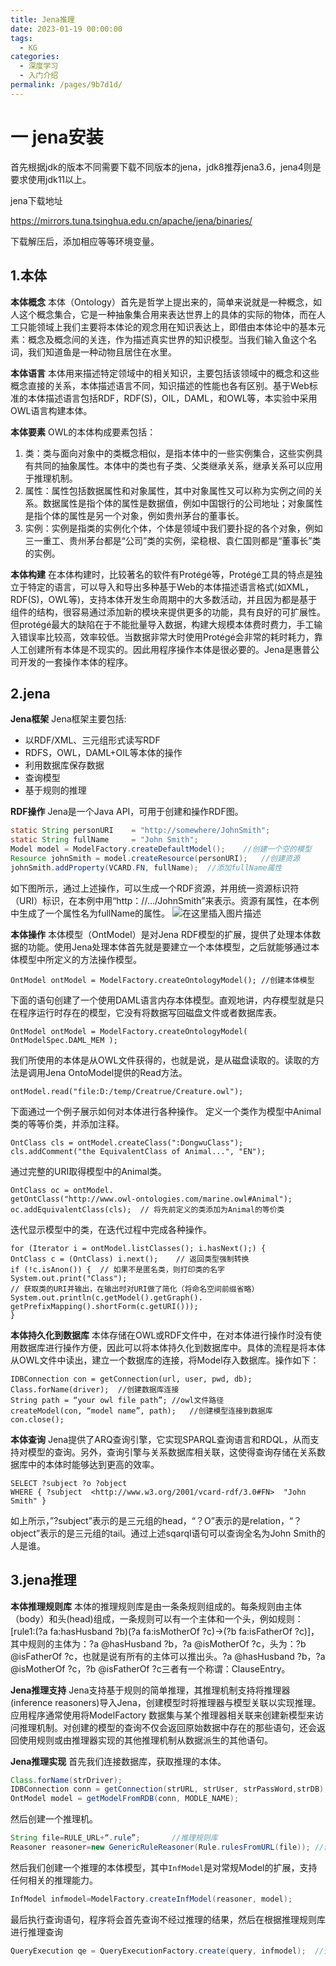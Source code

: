 ```yaml
---
title: Jena推理
date: 2023-01-19 00:00:00
tags: 
  - KG
categories: 
  - 深度学习
  - 入门介绍
permalink: /pages/9b7d1d/
---
```


# 一 jena安装

首先根据jdk的版本不同需要下载不同版本的jena，jdk8推荐jena3.6，jena4则是要求使用jdk11以上。

jena下载地址

https://mirrors.tuna.tsinghua.edu.cn/apache/jena/binaries/

下载解压后，添加相应等等环境变量。

## 1.本体

**本体概念**
本体（Ontology）首先是哲学上提出来的，简单来说就是一种概念，如人这个概念集合，它是一种抽象集合用来表达世界上的具体的实际的物体，而在人工只能领域上我们主要将本体论的观念用在知识表达上，即借由本体论中的基本元素：概念及概念间的关连，作为描述真实世界的知识模型。当我们输入鱼这个名词，我们知道鱼是一种动物且居住在水里。

**本体语言**
本体用来描述特定领域中的相关知识，主要包括该领域中的概念和这些概念直接的关系，本体描述语言不同，知识描述的性能也各有区别。基于Web标准的本体描述语言包括RDF，RDF(S)，OIL，DAML，和OWL等，本实验中采用OWL语言构建本体。

**本体要素**
OWL的本体构成要素包括：

1. 类：类与面向对象中的类概念相似，是指本体中的一些实例集合，这些实例具有共同的抽象属性。本体中的类也有子类、父类继承关系，继承关系可以应用于推理机制。
2. 属性：属性包括数据属性和对象属性，其中对象属性又可以称为实例之间的关系。数据属性是指个体的属性是数据值，例如中国银行的公司地址；对象属性是指个体的属性是另一个对象，例如贵州茅台的董事长。
3. 实例：实例是指类的实例化个体，个体是领域中我们要扑捉的各个对象，例如三一重工、贵州茅台都是“公司”类的实例，梁稳根、袁仁国则都是“董事长”类的实例。

**本体构建**
在本体构建时，比较著名的软件有Protégé等，Protégé工具的特点是独立于特定的语言，可以导入和导出多种基于Web的本体描述语言格式(如XML，RDF(S)，OWL等)，支持本体开发生命周期中的大多数活动，并且因为都是基于组件的结构，很容易通过添加新的模块来提供更多的功能，具有良好的可扩展性。
但protégé最大的缺陷在于不能批量导入数据，构建大规模本体费时费力，手工输入错误率比较高，效率较低。当数据非常大时使用Protégé会非常的耗时耗力，靠人工创建所有本体是不现实的。因此用程序操作本体是很必要的。Jena是惠普公司开发的一套操作本体的程序。

## 2.jena

**Jena框架**
Jena框架主要包括:

- 以RDF/XML、三元组形式读写RDF
- RDFS，OWL，DAML+OIL等本体的操作
- 利用数据库保存数据
- 查询模型
- 基于规则的推理

**RDF操作**
Jena是一个Java API，可用于创建和操作RDF图。

```java
static String personURI    = "http://somewhere/JohnSmith";
static String fullName     = "John Smith";
Model model = ModelFactory.createDefaultModel();	//创建一个空的模型
Resource johnSmith = model.createResource(personURI);	//创建资源
johnSmith.addProperty(VCARD.FN, fullName);	//添加fullName属性
```

如下图所示，通过上述操作，可以生成一个RDF资源，并用统一资源标识符（URI）标识，在本例中用“http：//…/JohnSmith”来表示。资源有属性，在本例中生成了一个属性名为fullName的属性。
![在这里插入图片描述](https://img-blog.csdnimg.cn/20190122150743673.png)

**本体操作**
本体模型（OntModel）是对Jena RDF模型的扩展，提供了处理本体数据的功能。使用Jena处理本体首先就是要建立一个本体模型，之后就能够通过本体模型中所定义的方法操作模型。

```
OntModel ontModel = ModelFactory.createOntologyModel();	//创建本体模型
```

下面的语句创建了一个使用DAML语言内存本体模型。直观地讲，内存模型就是只在程序运行时存在的模型，它没有将数据写回磁盘文件或者数据库表。

```
OntModel ontModel = ModelFactory.createOntologyModel( OntModelSpec.DAML_MEM );
```

我们所使用的本体是从OWL文件获得的，也就是说，是从磁盘读取的。读取的方法是调用Jena OntoModel提供的Read方法。

```
ontModel.read("file:D:/temp/Creatrue/Creature.owl");
```

下面通过一个例子展示如何对本体进行各种操作。
定义一个类作为模型中Animal类的等等价类，并添加注释。

```
OntClass cls = ontModel.createClass(":DongwuClass");
cls.addComment("the EquivalentClass of Animal...", "EN");
```

通过完整的URI取得模型中的Animal类。

```
OntClass oc = ontModel.
getOntClass("http://www.owl-ontologies.com/marine.owl#Animal");
oc.addEquivalentClass(cls);	 // 将先前定义的类添加为Animal的等价类
```

迭代显示模型中的类，在迭代过程中完成各种操作。

```
for (Iterator i = ontModel.listClasses(); i.hasNext();) {
OntClass c = (OntClass) i.next();	 // 返回类型强制转换
if (!c.isAnon()) { 	// 如果不是匿名类，则打印类的名字
System.out.print("Class");
// 获取类的URI并输出，在输出时对URI做了简化（将命名空间前缀省略）
System.out.println(c.getModel().getGraph().
getPrefixMapping().shortForm(c.getURI()));
}
```

**本体持久化到数据库**
本体存储在OWL或RDF文件中，在对本体进行操作时没有使用数据库进行操作方便，因此可以将本体持久化到数据库中。具体的流程是将本体从OWL文件中读出，建立一个数据库的连接，将Model存入数据库。操作如下：

```
IDBConnection con = getConnection(url, user, pwd, db);
Class.forName(driver);	//创建数据库连接
String path = “your owl file path”;	//owl文件路径
createModel(con, “model name”, path);	//创建模型连接到数据库
con.close();
```

**本体查询**
Jena提供了ARQ查询引擎，它实现SPARQL查询语言和RDQL，从而支持对模型的查询。另外，查询引擎与关系数据库相关联，这使得查询存储在关系数据库中的本体时能够达到更高的效率。

```
SELECT ?subject ?o ?object 
WHERE { ?subject  <http://www.w3.org/2001/vcard-rdf/3.0#FN>  "John Smith" }
```

如上所示，”?subject”表示的是三元组的head，“？O”表示的是relation，“？object”表示的是三元组的tail。通过上述sqarql语句可以查询全名为John Smith的人是谁。

## 3.jena推理

**本体推理规则库**
本体的推理规则库是由一条条规则组成的。每条规则由主体（body）和头(head)组成，一条规则可以有一个主体和一个头，例如规则：[rule1:(?a fa:hasHusband ?b)(?a fa:isMotherOf ?c)->(?b fa:isFatherOf ?c)]，其中规则的主体为：?a @hasHusband ?b，?a @isMotherOf ?c，头为：?b @isFatherOf ?c，也就是说有所有的主体可以推出头。?a @hasHusband ?b，?a @isMotherOf ?c，?b @isFatherOf ?c三者有一个称谓：ClauseEntry。

**Jena推理支持**
Jena支持基于规则的简单推理，其推理机制支持将推理器(inference reasoners)导入Jena，创建模型时将推理器与模型关联以实现推理。
应用程序通常使用将ModelFactory 数据集与某个推理器相关联来创建新模型来访问推理机制。对创建的模型的查询不仅会返回原始数据中存在的那些语句，还会返回使用规则或由推理器实现的其他推理机制从数据派生的其他语句。

**Jena推理实现**
首先我们连接数据库，获取推理的本体。

```java
Class.forName(strDriver);
IDBConnection conn = getConnection(strURL, strUser, strPassWord,strDB);
OntModel model = getModelFromRDB(conn, MODLE_NAME);
```

然后创建一个推理机。

```java
String file=RULE_URL+“.rule”;		//推理规则库
Reasoner reasoner=new GenericRuleReasoner(Rule.rulesFromURL(file));	//创建推理机
```

然后我们创建一个推理的本体模型，其中`InfModel`是对常规Model的扩展，支持任何相关的推理能力。

```java
InfModel infmodel=ModelFactory.createInfModel(reasoner, model); 
```

最后执行查询语句，程序将会首先查询不经过推理的结果，然后在根据推理规则库进行推理查询

```java
QueryExecution qe = QueryExecutionFactory.create(query, infmodel);	//查询
```